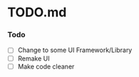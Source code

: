 # TODO.md

### Todo
- [ ] Change to some UI Framework/Library
- [ ] Remake UI
- [ ] Make code cleaner